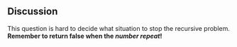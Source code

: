## Discussion

This question is hard to decide what situation to stop the recursive problem.
**Remember to return false when the _number repeat_!**